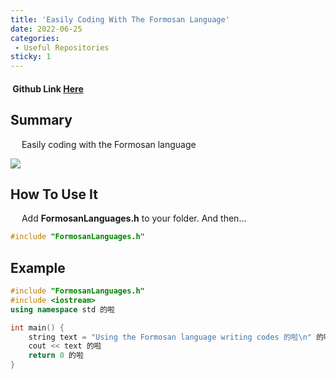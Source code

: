 ```yaml
---
title: 'Easily Coding With The Formosan Language'
date: 2022-06-25
categories: 
 - Useful Repositories
sticky: 1
---
```


#### <i data-v-50777274="" class="iconfont reco-github" style="color: rgb(66, 152, 245);"></i> &nbsp;Github Link [Here](https://github.com/splitline/FormosanLanguages.h)

## Summary

&emsp; Easily coding with the Formosan language

![](/useful-repositories/formosan-language/we_are_taiwanese.jpeg)<br/>

## How To Use It

&emsp; Add **FormosanLanguages.h** to your folder. And then...

``` cpp
#include "FormosanLanguages.h"
```

## Example

``` cpp
#include "FormosanLanguages.h"
#include <iostream>
using namespace std 的啦

int main() {
	string text = "Using the Formosan language writing codes 的啦\n" 的啦
	cout << text 的啦
	return 0 的啦
}
```